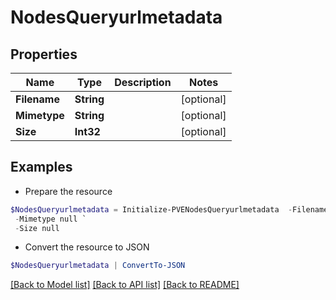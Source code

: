 # NodesQueryurlmetadata
## Properties

Name | Type | Description | Notes
------------ | ------------- | ------------- | -------------
**Filename** | **String** |  | [optional] 
**Mimetype** | **String** |  | [optional] 
**Size** | **Int32** |  | [optional] 

## Examples

- Prepare the resource
```powershell
$NodesQueryurlmetadata = Initialize-PVENodesQueryurlmetadata  -Filename null `
 -Mimetype null `
 -Size null
```

- Convert the resource to JSON
```powershell
$NodesQueryurlmetadata | ConvertTo-JSON
```

[[Back to Model list]](../README.md#documentation-for-models) [[Back to API list]](../README.md#documentation-for-api-endpoints) [[Back to README]](../README.md)

